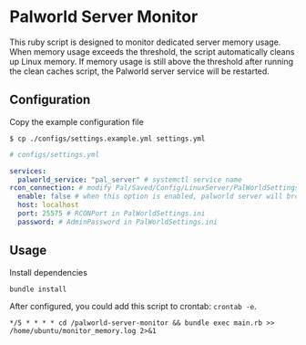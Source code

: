 # Palworld Server Monitor

This ruby script is designed to monitor dedicated server memory usage. When memory usage exceeds the threshold, the script automatically cleans up Linux memory. If memory usage is still above the threshold after running the clean caches script, the Palworld server service will be restarted.

## Configuration

Copy the example configuration file

    $ cp ./configs/settings.example.yml settings.yml

```yml
# configs/settings.yml

services:
  palworld_service: "pal_server" # systemctl service name
rcon_connection: # modify Pal/Saved/Config/LinuxServer/PalWorldSettings.ini to enable rcon
  enable: false # when this option is enabled, palworld server will broadcast a message before the server be restarted.
  host: localhost
  port: 25575 # RCONPort in PalWorldSettings.ini
  password: # AdminPassword in PalWorldSettings.ini
```

## Usage

Install dependencies
```bash
bundle install
```

After configured, you could add this script to crontab: `crontab -e`.

```crontab
*/5 * * * * cd /palworld-server-monitor && bundle exec main.rb >> /home/ubuntu/monitor_memory.log 2>&1
```
